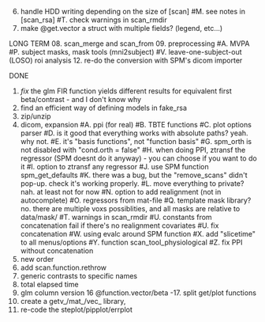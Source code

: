 
06. handle HDD writing depending on the size of [scan]
#M. see notes in [scan_rsa]
#T. check warnings in scan_rmdir
20. make @get.vector a struct with multiple fields? (legend, etc...)

LONG TERM
08. scan_merge and scan_from
09. preprocessing
#A. MVPA
#P. subject masks, mask tools (mni2subject)
#V. leave-one-subject-out (LOSO) roi analysis
12. re-do the conversion with SPM's dicom importer

DONE
01. *fix* the glm FIR function yields different results for equivalent first beta/contrast - and I don't know why
03. find an efficient way of defining models in fake_rsa
07. zip/unzip
09. dicom, expansion
#A. ppi (for real)
#B. TBTE functions
#C. plot options parser
#D. is it good that everything works with absolute paths? yeah. why not.
#E. it's "basis functions", not "function basis"
#G. spm_orth is not disabled with "cond.orth = false"
#H. when doing PPI, ztransf the regressor (SPM doesnt do it anyway) - you can choose if you want to do it
#I. option to ztransf any regressor
#J. use SPM function spm_get_defaults
#K. there was a bug, but the "remove_scans" didn't pop-up. check it's working properly.
#L. move everything to private? nah. at least not for now
#N. option to add realignment (not in autocomplete)
#O. regressors from mat-file
#Q. template mask library? no. there are multiple voxs possiblities, and all masks are relative to data/mask/
#T. warnings in scan_rmdir
#U. constants from concatenation fail if there's no realignment covariates
#U. fix concatenation
#W. using evalc around SPM function
#X. add "slicetime" to all menus/options
#Y. function scan_tool_physiological
#Z. fix PPI without concatenation
10. new order
11. add scan.function.rethrow
13. generic contrasts to specific names
14. total elapsed time
15. glm column version
16 @function.vector/beta
-17. split get/plot functions
18. create a getv_/mat_/vec_ library, 
19. re-code the steplot/pipplot/errplot
